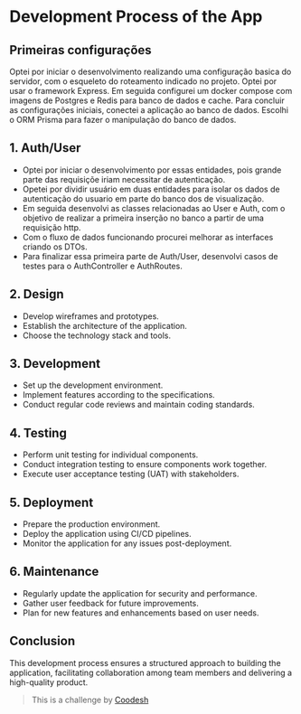 # Development Process of the App

## Primeiras configurações
Optei por iniciar o desenvolvimento realizando uma configuração basica do servidor, com o esqueleto do roteamento indicado no projeto. Optei por usar o framework Express.
Em seguida configurei um docker compose com imagens de Postgres e Redis para banco de dados e cache.
Para concluir as configurações iniciais, conectei a aplicação ao banco de dados. 
Escolhi o ORM Prisma para fazer o manipulação do banco de dados.

## 1. Auth/User
- Optei por iniciar o desenvolvimento por essas entidades, pois grande parte das requisiçõe iriam necessitar de autenticação.
- Opetei por dividir usuário em duas entidades para isolar os dados de autenticação do usuario em parte do banco dos de visualização.
- Em seguida desenvolvi as classes relacionadas ao User e Auth, com o objetivo de realizar a primeira inserção no banco a partir de uma requisição http.
- Com o fluxo de dados funcionando procurei melhorar as interfaces criando os DTOs.
- Para finalizar essa primeira parte de Auth/User, desenvolvi casos de testes para o AuthController e AuthRoutes.

## 2. Design
- Develop wireframes and prototypes.
- Establish the architecture of the application.
- Choose the technology stack and tools.

## 3. Development
- Set up the development environment.
- Implement features according to the specifications.
- Conduct regular code reviews and maintain coding standards.

## 4. Testing
- Perform unit testing for individual components.
- Conduct integration testing to ensure components work together.
- Execute user acceptance testing (UAT) with stakeholders.

## 5. Deployment
- Prepare the production environment.
- Deploy the application using CI/CD pipelines.
- Monitor the application for any issues post-deployment.

## 6. Maintenance
- Regularly update the application for security and performance.
- Gather user feedback for future improvements.
- Plan for new features and enhancements based on user needs.

## Conclusion
This development process ensures a structured approach to building the application, facilitating collaboration among team members and delivering a high-quality product.

>  This is a challenge by [Coodesh](https://coodesh.com/)